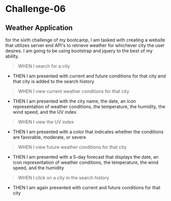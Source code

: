 # Challenge-06
## Weather Application

for the sixth challenge of my bootcamp, I am tasked with creating a website that utilizes server end API's to retrieve weather for whichever city the user desires. I am going to be using bootstrap and jquery to the best of my ability.


> WHEN I search for a city
- THEN I am presented with current and future conditions for that city and that city is added to the search history
> WHEN I view current weather conditions for that city
- THEN I am presented with the city name, the date, an icon representation of weather conditions, the temperature, the humidity, the wind speed, and the UV index
> WHEN I view the UV index
- THEN I am presented with a color that indicates whether the conditions are favorable, moderate, or severe
> WHEN I view future weather conditions for that city
- THEN I am presented with a 5-day forecast that displays the date, an icon representation of weather conditions, the temperature, the wind speed, and the humidity
> WHEN I click on a city in the search history
- THEN I am again presented with current and future conditions for that city
<br>
<br>